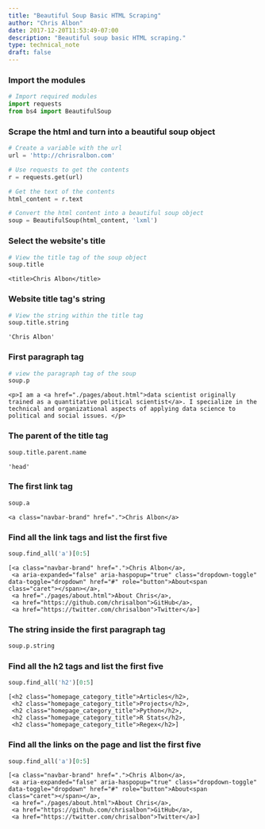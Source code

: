```yaml
---
title: "Beautiful Soup Basic HTML Scraping"
author: "Chris Albon"
date: 2017-12-20T11:53:49-07:00
description: "Beautiful soup basic HTML scraping."
type: technical_note
draft: false
---
```

### Import the modules


```python
# Import required modules
import requests
from bs4 import BeautifulSoup
```

### Scrape the html and turn into a beautiful soup object


```python
# Create a variable with the url
url = 'http://chrisralbon.com'

# Use requests to get the contents
r = requests.get(url)

# Get the text of the contents
html_content = r.text

# Convert the html content into a beautiful soup object
soup = BeautifulSoup(html_content, 'lxml')
```

### Select the website's title


```python
# View the title tag of the soup object
soup.title
```




    <title>Chris Albon</title>



### Website title tag's string


```python
# View the string within the title tag
soup.title.string
```




    'Chris Albon'



### First paragraph tag


```python
# view the paragraph tag of the soup
soup.p
```




    <p>I am a <a href="./pages/about.html">data scientist originally trained as a quantitative political scientist</a>. I specialize in the technical and organizational aspects of applying data science to political and social issues. </p>



### The parent of the title tag


```python
soup.title.parent.name
```




    'head'



### The first link tag


```python
soup.a
```




    <a class="navbar-brand" href=".">Chris Albon</a>



### Find all the link tags and list the first five


```python
soup.find_all('a')[0:5]
```




    [<a class="navbar-brand" href=".">Chris Albon</a>,
     <a aria-expanded="false" aria-haspopup="true" class="dropdown-toggle" data-toggle="dropdown" href="#" role="button">About<span class="caret"></span></a>,
     <a href="./pages/about.html">About Chris</a>,
     <a href="https://github.com/chrisalbon">GitHub</a>,
     <a href="https://twitter.com/chrisalbon">Twitter</a>]



### The string inside the first paragraph tag


```python
soup.p.string
```

### Find all the h2 tags and list the first five


```python
soup.find_all('h2')[0:5]
```




    [<h2 class="homepage_category_title">Articles</h2>,
     <h2 class="homepage_category_title">Projects</h2>,
     <h2 class="homepage_category_title">Python</h2>,
     <h2 class="homepage_category_title">R Stats</h2>,
     <h2 class="homepage_category_title">Regex</h2>]



### Find all the links on the page and list the first five


```python
soup.find_all('a')[0:5]
```




    [<a class="navbar-brand" href=".">Chris Albon</a>,
     <a aria-expanded="false" aria-haspopup="true" class="dropdown-toggle" data-toggle="dropdown" href="#" role="button">About<span class="caret"></span></a>,
     <a href="./pages/about.html">About Chris</a>,
     <a href="https://github.com/chrisalbon">GitHub</a>,
     <a href="https://twitter.com/chrisalbon">Twitter</a>]


